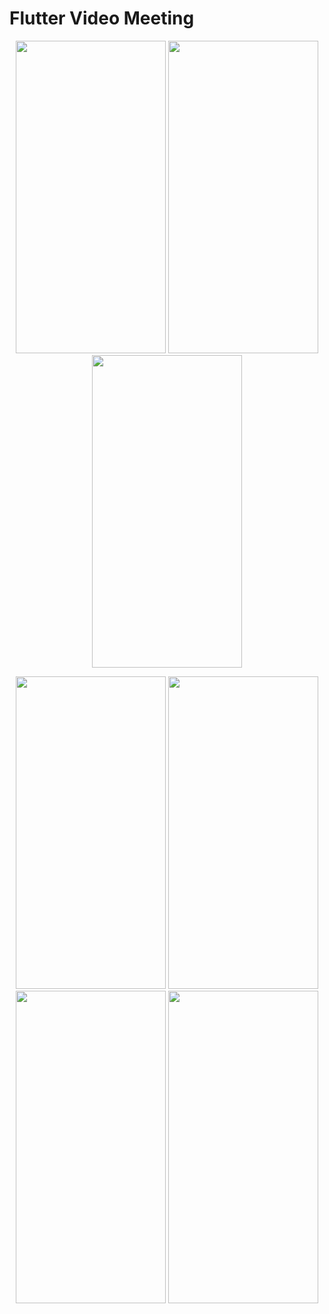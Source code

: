 # Flutter Video Meeting

<p align="center">
<img src="https://github.com/Beartx/Video-Meeting/blob/main/screenshots/Sign%20Up.jpg" width="240" height="500"  /> <img src="https://github.com/Beartx/Video-Meeting/blob/main/screenshots/Sign%20In.jpg" width="240" height="500"  /> <img src="https://github.com/Beartx/Video-Meeting/blob/main/screenshots/Login%20Screen.jpg" width="240" height="500"  />
</p>


<p align="center">
<img src="https://github.com/Beartx/Video-Meeting/blob/main/screenshots/Main%20Page.jpg" width="240" height="500" /> <img src="https://github.com/Beartx/Video-Meeting/blob/main/screenshots/Meeting%20History.jpg" width="240" height="500" />  <img src="https://github.com/Beartx/Video-Meeting/blob/main/screenshots/Join%20Meeting.jpg" width="240" height="500" /> <img src="https://github.com/Beartx/Video-Meeting/blob/main/screenshots/Meeting%20Page.jpg" width="240" height="500" />

</p>




